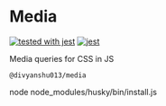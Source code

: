 # Media

[![tested with jest](https://img.shields.io/badge/tested_with-jest-99424f.svg)](https://github.com/facebook/jest) [![jest](https://facebook.github.io/jest/img/jest-badge.svg)](https://github.com/facebook/jest)

Media queries for CSS in JS

`@divyanshu013/media`

node node_modules/husky/bin/install.js
